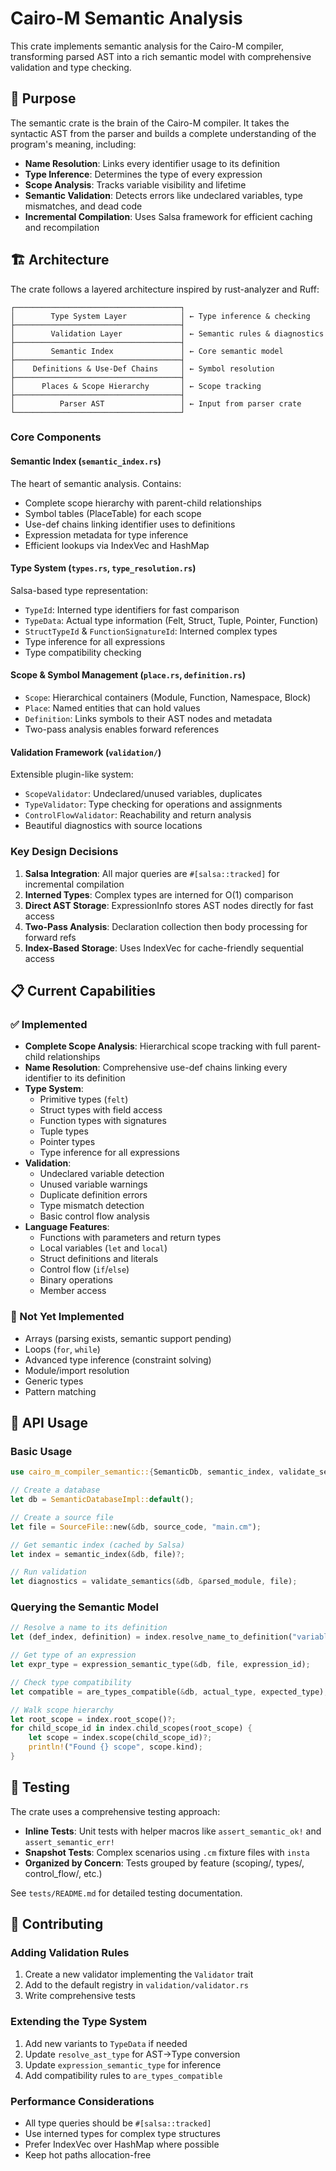 # Cairo-M Semantic Analysis

This crate implements semantic analysis for the Cairo-M compiler, transforming
parsed AST into a rich semantic model with comprehensive validation and type
checking.

## 🎯 Purpose

The semantic crate is the brain of the Cairo-M compiler. It takes the syntactic
AST from the parser and builds a complete understanding of the program's
meaning, including:

- **Name Resolution**: Links every identifier usage to its definition
- **Type Inference**: Determines the type of every expression
- **Scope Analysis**: Tracks variable visibility and lifetime
- **Semantic Validation**: Detects errors like undeclared variables, type
  mismatches, and dead code
- **Incremental Compilation**: Uses Salsa framework for efficient caching and
  recompilation

## 🏗️ Architecture

The crate follows a layered architecture inspired by rust-analyzer and Ruff:

```text
┌─────────────────────────────────────┐
│        Type System Layer            │ ← Type inference & checking
├─────────────────────────────────────┤
│        Validation Layer             │ ← Semantic rules & diagnostics
├─────────────────────────────────────┤
│        Semantic Index               │ ← Core semantic model
├─────────────────────────────────────┤
│    Definitions & Use-Def Chains     │ ← Symbol resolution
├─────────────────────────────────────┤
│      Places & Scope Hierarchy       │ ← Scope tracking
├─────────────────────────────────────┤
│          Parser AST                 │ ← Input from parser crate
└─────────────────────────────────────┘
```

### Core Components

#### **Semantic Index** (`semantic_index.rs`)

The heart of semantic analysis. Contains:

- Complete scope hierarchy with parent-child relationships
- Symbol tables (PlaceTable) for each scope
- Use-def chains linking identifier uses to definitions
- Expression metadata for type inference
- Efficient lookups via IndexVec and HashMap

#### **Type System** (`types.rs`, `type_resolution.rs`)

Salsa-based type representation:

- `TypeId`: Interned type identifiers for fast comparison
- `TypeData`: Actual type information (Felt, Struct, Tuple, Pointer, Function)
- `StructTypeId` & `FunctionSignatureId`: Interned complex types
- Type inference for all expressions
- Type compatibility checking

#### **Scope & Symbol Management** (`place.rs`, `definition.rs`)

- `Scope`: Hierarchical containers (Module, Function, Namespace, Block)
- `Place`: Named entities that can hold values
- `Definition`: Links symbols to their AST nodes and metadata
- Two-pass analysis enables forward references

#### **Validation Framework** (`validation/`)

Extensible plugin-like system:

- `ScopeValidator`: Undeclared/unused variables, duplicates
- `TypeValidator`: Type checking for operations and assignments
- `ControlFlowValidator`: Reachability and return analysis
- Beautiful diagnostics with source locations

### Key Design Decisions

1. **Salsa Integration**: All major queries are `#[salsa::tracked]` for
   incremental compilation
2. **Interned Types**: Complex types are interned for O(1) comparison
3. **Direct AST Storage**: ExpressionInfo stores AST nodes directly for fast
   access
4. **Two-Pass Analysis**: Declaration collection then body processing for
   forward refs
5. **Index-Based Storage**: Uses IndexVec for cache-friendly sequential access

## 📋 Current Capabilities

### ✅ Implemented

- **Complete Scope Analysis**: Hierarchical scope tracking with full
  parent-child relationships
- **Name Resolution**: Comprehensive use-def chains linking every identifier to
  its definition
- **Type System**:
  - Primitive types (`felt`)
  - Struct types with field access
  - Function types with signatures
  - Tuple types
  - Pointer types
  - Type inference for all expressions
- **Validation**:
  - Undeclared variable detection
  - Unused variable warnings
  - Duplicate definition errors
  - Type mismatch detection
  - Basic control flow analysis
- **Language Features**:
  - Functions with parameters and return types
  - Local variables (`let` and `local`)
  - Struct definitions and literals
  - Control flow (`if`/`else`)
  - Binary operations
  - Member access

### 🚧 Not Yet Implemented

- Arrays (parsing exists, semantic support pending)
- Loops (`for`, `while`)
- Advanced type inference (constraint solving)
- Module/import resolution
- Generic types
- Pattern matching

## 🔨 API Usage

### Basic Usage

```rust
use cairo_m_compiler_semantic::{SemanticDb, semantic_index, validate_semantics};

// Create a database
let db = SemanticDatabaseImpl::default();

// Create a source file
let file = SourceFile::new(&db, source_code, "main.cm");

// Get semantic index (cached by Salsa)
let index = semantic_index(&db, file)?;

// Run validation
let diagnostics = validate_semantics(&db, &parsed_module, file);
```

### Querying the Semantic Model

```rust
// Resolve a name to its definition
let (def_index, definition) = index.resolve_name_to_definition("variable_name", scope_id)?;

// Get type of an expression
let expr_type = expression_semantic_type(&db, file, expression_id);

// Check type compatibility
let compatible = are_types_compatible(&db, actual_type, expected_type);

// Walk scope hierarchy
let root_scope = index.root_scope()?;
for child_scope_id in index.child_scopes(root_scope) {
    let scope = index.scope(child_scope_id)?;
    println!("Found {} scope", scope.kind);
}
```

## 🧪 Testing

The crate uses a comprehensive testing approach:

- **Inline Tests**: Unit tests with helper macros like `assert_semantic_ok!` and
  `assert_semantic_err!`
- **Snapshot Tests**: Complex scenarios using `.cm` fixture files with `insta`
- **Organized by Concern**: Tests grouped by feature (scoping/, types/,
  control_flow/, etc.)

See `tests/README.md` for detailed testing documentation.

## 🔧 Contributing

### Adding Validation Rules

1. Create a new validator implementing the `Validator` trait
2. Add to the default registry in `validation/validator.rs`
3. Write comprehensive tests

### Extending the Type System

1. Add new variants to `TypeData` if needed
2. Update `resolve_ast_type` for AST→Type conversion
3. Update `expression_semantic_type` for inference
4. Add compatibility rules to `are_types_compatible`

### Performance Considerations

- All type queries should be `#[salsa::tracked]`
- Use interned types for complex type structures
- Prefer IndexVec over HashMap where possible
- Keep hot paths allocation-free
